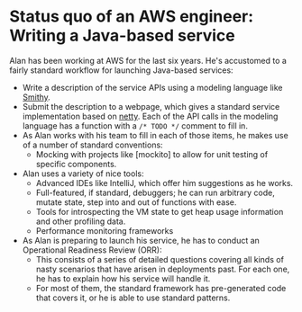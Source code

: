 # Status quo of an AWS engineer: Writing a Java-based service

Alan has been working at AWS for the last six years. He's accustomed to a fairly standard workflow for launching Java-based services:

* Write a description of the service APIs using a modeling language like [Smithy](https://awslabs.github.io/smithy/).
* Submit the description to a webpage, which gives a standard service implementation based on [netty](https://netty.io/). Each of the API calls in the modeling language has a function with a `/* TODO */` comment to fill in.
* As Alan works with his team to fill in each  of those items, he makes use of a number of standard conventions:
    * Mocking with projects like [mockito] to allow for unit testing of specific components.
* Alan uses a variety of nice tools:
    * Advanced IDEs like IntelliJ, which offer him suggestions as he works.
    * Full-featured, if standard, debuggers; he can run arbitrary code, mutate state, step into and out of functions with ease. 
    * Tools for introspecting the VM state to get heap usage information and other profiling data.
    * Performance monitoring frameworks 
* As Alan is preparing to launch his service, he has to conduct an Operational Readiness Review (ORR):
    * This consists of a series of detailed questions covering all kinds of nasty scenarios that have arisen in deployments past. For each one, he has to explain how his service will handle it.
    * For most of them, the standard framework has pre-generated code that covers it, or he is able to use standard patterns.
